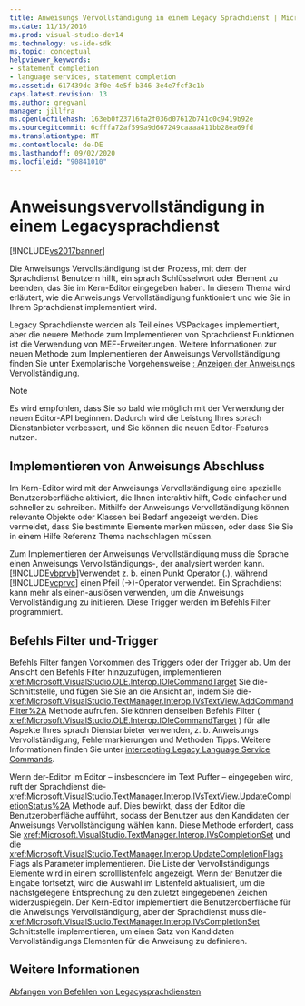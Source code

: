 ```yaml
---
title: Anweisungs Vervollständigung in einem Legacy Sprachdienst | Microsoft-Dokumentation
ms.date: 11/15/2016
ms.prod: visual-studio-dev14
ms.technology: vs-ide-sdk
ms.topic: conceptual
helpviewer_keywords:
- statement completion
- language services, statement completion
ms.assetid: 617439dc-3f0e-4e5f-b346-3e4e7fcf3c1b
caps.latest.revision: 13
ms.author: gregvanl
manager: jillfra
ms.openlocfilehash: 163eb0f23716fa2f036d07612b741c0c9419b92e
ms.sourcegitcommit: 6cfffa72af599a9d667249caaaa411bb28ea69fd
ms.translationtype: MT
ms.contentlocale: de-DE
ms.lasthandoff: 09/02/2020
ms.locfileid: "90841010"
---
```

# <a name="statement-completion-in-a-legacy-language-service"></a>Anweisungsvervollständigung in einem Legacysprachdienst
[!INCLUDE[vs2017banner](../../includes/vs2017banner.md)]

Die Anweisungs Vervollständigung ist der Prozess, mit dem der Sprachdienst Benutzern hilft, ein sprach Schlüsselwort oder Element zu beenden, das Sie im Kern-Editor eingegeben haben. In diesem Thema wird erläutert, wie die Anweisungs Vervollständigung funktioniert und wie Sie in Ihrem Sprachdienst implementiert wird.  
  
 Legacy Sprachdienste werden als Teil eines VSPackages implementiert, aber die neuere Methode zum Implementieren von Sprachdienst Funktionen ist die Verwendung von MEF-Erweiterungen. Weitere Informationen zur neuen Methode zum Implementieren der Anweisungs Vervollständigung finden Sie unter Exemplarische Vorgehensweise [: Anzeigen der Anweisungs Vervollständigung](../../extensibility/walkthrough-displaying-statement-completion.md).  
  
> [!NOTE]
> Es wird empfohlen, dass Sie so bald wie möglich mit der Verwendung der neuen Editor-API beginnen. Dadurch wird die Leistung Ihres sprach Dienstanbieter verbessert, und Sie können die neuen Editor-Features nutzen.  
  
## <a name="implementing-statement-completion"></a>Implementieren von Anweisungs Abschluss  
 Im Kern-Editor wird mit der Anweisungs Vervollständigung eine spezielle Benutzeroberfläche aktiviert, die Ihnen interaktiv hilft, Code einfacher und schneller zu schreiben. Mithilfe der Anweisungs Vervollständigung können relevante Objekte oder Klassen bei Bedarf angezeigt werden. Dies vermeidet, dass Sie bestimmte Elemente merken müssen, oder dass Sie Sie in einem Hilfe Referenz Thema nachschlagen müssen.  
  
 Zum Implementieren der Anweisungs Vervollständigung muss die Sprache einen Anweisungs Vervollständigungs-, der analysiert werden kann. [!INCLUDE[vbprvb](../../includes/vbprvb-md.md)]Verwendet z. b. einen Punkt Operator (.), während [!INCLUDE[vcprvc](../../includes/vcprvc-md.md)] einen Pfeil (->)-Operator verwendet. Ein Sprachdienst kann mehr als einen-auslösen verwenden, um die Anweisungs Vervollständigung zu initiieren. Diese Trigger werden im Befehls Filter programmiert.  
  
## <a name="command-filters-and-triggers"></a>Befehls Filter und-Trigger  
 Befehls Filter fangen Vorkommen des Triggers oder der Trigger ab. Um der Ansicht den Befehls Filter hinzuzufügen, implementieren <xref:Microsoft.VisualStudio.OLE.Interop.IOleCommandTarget> Sie die-Schnittstelle, und fügen Sie Sie an die Ansicht an, indem Sie die- <xref:Microsoft.VisualStudio.TextManager.Interop.IVsTextView.AddCommandFilter%2A> Methode aufrufen. Sie können denselben Befehls Filter ( <xref:Microsoft.VisualStudio.OLE.Interop.IOleCommandTarget> ) für alle Aspekte Ihres sprach Dienstanbieter verwenden, z. b. Anweisungs Vervollständigung, Fehlermarkierungen und Methoden Tipps. Weitere Informationen finden Sie unter [intercepting Legacy Language Service Commands](../../extensibility/internals/intercepting-legacy-language-service-commands.md).  
  
 Wenn der-Editor im Editor – insbesondere im Text Puffer – eingegeben wird, ruft der Sprachdienst die- <xref:Microsoft.VisualStudio.TextManager.Interop.IVsTextView.UpdateCompletionStatus%2A> Methode auf. Dies bewirkt, dass der Editor die Benutzeroberfläche aufführt, sodass der Benutzer aus den Kandidaten der Anweisungs Vervollständigung wählen kann. Diese Methode erfordert, dass Sie <xref:Microsoft.VisualStudio.TextManager.Interop.IVsCompletionSet> und die <xref:Microsoft.VisualStudio.TextManager.Interop.UpdateCompletionFlags> Flags als Parameter implementieren. Die Liste der Vervollständigungs Elemente wird in einem scrolllistenfeld angezeigt. Wenn der Benutzer die Eingabe fortsetzt, wird die Auswahl im Listenfeld aktualisiert, um die nächstgelegene Entsprechung zu den zuletzt eingegebenen Zeichen widerzuspiegeln. Der Kern-Editor implementiert die Benutzeroberfläche für die Anweisungs Vervollständigung, aber der Sprachdienst muss die- <xref:Microsoft.VisualStudio.TextManager.Interop.IVsCompletionSet> Schnittstelle implementieren, um einen Satz von Kandidaten Vervollständigungs Elementen für die Anweisung zu definieren.  
  
## <a name="see-also"></a>Weitere Informationen  
 [Abfangen von Befehlen von Legacysprachdiensten](../../extensibility/internals/intercepting-legacy-language-service-commands.md)
